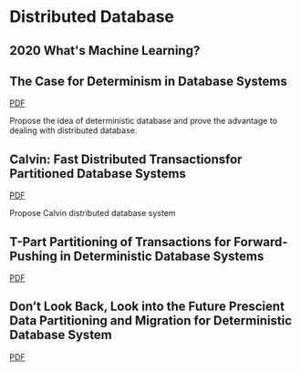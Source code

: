 # Distributed Database

## 2020 What's Machine Learning?

## The Case for Determinism in Database Systems

[PDF](./The%20Case%20for%20Determinism%20in%20Database%20Systems.pdf)

Propose the idea of deterministic database and prove the advantage to dealing with distributed database.

## Calvin: Fast Distributed Transactionsfor Partitioned Database Systems

[PDF](./Calvin%20fast%20distributed%20transactions%20for%20partitioned%20database%20systems.pdf)

Propose Calvin distributed database system

## T-Part Partitioning of Transactions for Forward-Pushing in Deterministic Database Systems

[PDF](./T-Part%20Partitioning%20of%20Transactions%20for%20Forward-Pushing%20in%20Deterministic%20Database%20Systems.pdf)

## Don’t Look Back, Look into the Future Prescient Data Partitioning and Migration for Deterministic Database System

[PDF](./Don’t%20Look%20Back,%20Look%20into%20the%20Future%20Prescient%20Data%20Partitioning%20and%20Migration%20for%20Deterministic%20Database%20System.pdf)